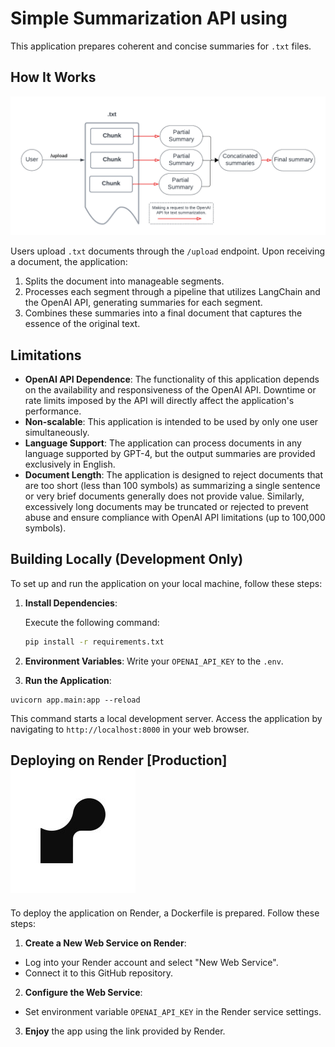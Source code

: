 # Simple Summarization API using 

This application prepares coherent and concise summaries for `.txt` files.

## How It Works

![system](media/how-it-works.png)



Users upload `.txt` documents through the `/upload` endpoint. Upon receiving a document, the application:

1. Splits the document into manageable segments.
2. Processes each segment through a pipeline that utilizes LangChain and the OpenAI API, generating summaries for each segment.
3. Combines these summaries into a final document that captures the essence of the original text.

## Limitations

- **OpenAI API Dependence**: The functionality of this application depends on the availability and responsiveness of the OpenAI API. Downtime or rate limits imposed by the API will directly affect the application's performance.
- **Non-scalable**: This application is intended to be used by only one user simultaneously.
- **Language Support**: The application can process documents in any language supported by GPT-4, but the output summaries are provided exclusively in English.
- **Document Length**: The application is designed to reject documents that are too short (less than 100 symbols) as summarizing a single sentence or very brief documents generally does not provide value. Similarly, excessively long documents may be truncated or rejected to prevent abuse and ensure compliance with OpenAI API limitations (up to 100,000 symbols).

## Building Locally (Development Only)

To set up and run the application on your local machine, follow these steps:

1. **Install Dependencies**:

   Execute the following command:

   ```bash
   pip install -r requirements.txt
   ```


2. **Environment Variables**:
Write your `OPENAI_API_KEY` to the `.env`.

1. **Run the Application**:

```
uvicorn app.main:app --reload
```

This command starts a local development server. Access the application by navigating to `http://localhost:8000` in your web browser.

## Deploying on Render [Production] ![system](media/renderco_logo.jpeg)

To deploy the application on Render, a Dockerfile is prepared. Follow these steps:

1. **Create a New Web Service on Render**:
- Log into your Render account and select "New Web Service".
- Connect it to this GitHub repository.
2. **Configure the Web Service**:
- Set environment variable `OPENAI_API_KEY` in the Render service settings.
3. **Enjoy**  the app using the link provided by Render.